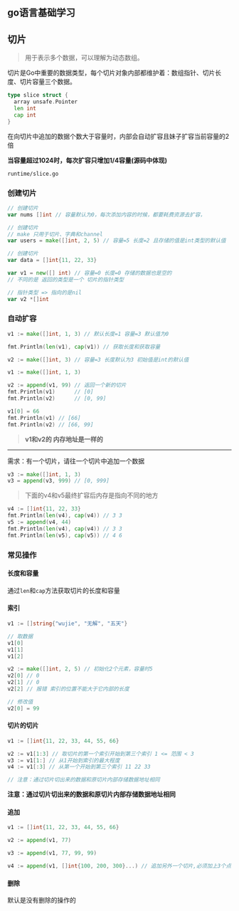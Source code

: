 ## go语言基础学习

## 切片

>   用于表示多个数据，可以理解为动态数组。

切片是Go中重要的数据类型，每个切片对象内部都维护着：数组指针、切片长度、切片容量三个数据。

```go
type slice struct {
  array unsafe.Pointer
  len int
  cap int
}
```

在向切片中追加的数据个数大于容量时，内部会自动扩容且妹子扩容当前容量的2倍

**当容量超过1024时，每次扩容只增加1/4容量(源码中体现)**

`runtime/slice.go`



### 创建切片

```go
// 创建切片
var nums []int // 容量默认为0，每次添加内容的时候，都要耗费资源去扩容，

// 创建切片
// make 只用于切片、字典和channel
var users = make([]int, 2, 5) // 容量=5 长度=2 且存储的值是int类型的默认值

// 创建切片
var data = []int{11, 22, 33}
```

```go
var v1 = new([] int) // 容量=0 长度=0 存储的数据也是空的
// 不同的是 返回的类型是一个 切片的指针类型

// 指针类型 => 指向的是nil
var v2 *[]int
```



### 自动扩容

```go
v1 := make([]int, 1, 3) // 默认长度=1 容量=3 默认值为0

fmt.Println(len(v1), cap(v1)) // 获取长度和获取容量

v2 := make([]int, 3) // 容量=3 长度默认为3 初始值是int的默认值
```

```go
v1 := make([]int, 1, 3)

v2 := append(v1, 99) // 返回一个新的切片
fmt.Println(v1)      // [0]
fmt.Println(v2)      // [0, 99]

v1[0] = 66
fmt.Println(v1) // [66]
fmt.Println(v2) // [66, 99]
```

>**v1和v2的 内存地址是一样的**

---

需求：有一个切片，请往一个切片中追加一个数据

```go
v3 := make([]int, 1, 3)
v3 = append(v3, 999) // [0, 999]
```



>   下面的v4和v5最终扩容后内存是指向不同的地方

```go
v4 := []int{11, 22, 33}
fmt.Println(len(v4), cap(v4)) // 3 3
v5 := append(v4, 44)
fmt.Println(len(v4), cap(v4)) // 3 3
fmt.Println(len(v5), cap(v5)) // 4 6
```



### 常见操作

#### 长度和容量

通过`len`和`cap`方法获取切片的长度和容量



#### 索引

```go
v1 := []string{"wujie", "无解", "五天"}

// 取数据
v1[0]
v1[1]
v1[2]

v2 := make([]int, 2, 5) // 初始化2个元素，容量时5
v2[0] // 0
v2[1] // 0
v2[2] // 报错 索引的位置不能大于它内部的长度

// 修改值
v2[0] = 99
```



#### 切片的切片

```go
v1 := []int{11, 22, 33, 44, 55, 66}

v2 := v1[1:3] // 取切片的第一个索引开始到第三个索引 1 <= 范围 < 3
v3 := v1[1:] // 从1开始到索引的最大程度
v4 := v1[:3] // 从第一个开始到第三个索引 11 22 33

// 注意：通过切片切出来的数据和原切片内部存储数据地址相同
```

**注意：通过切片切出来的数据和原切片内部存储数据地址相同**



#### 追加

```go
v1 := []int{11, 22, 33, 44, 55, 66}

v2 := append(v1, 77)

v3 := append(v1, 77, 99, 99)

v4 := append(v1, []int{100, 200, 300}...) // 追加另外一个切片,必须加上3个点，将切片的里的每一个元素拿到，分别追加到切片的后边，得到的新的切片赋值给v4
```



#### 删除

默认是没有删除的操作的